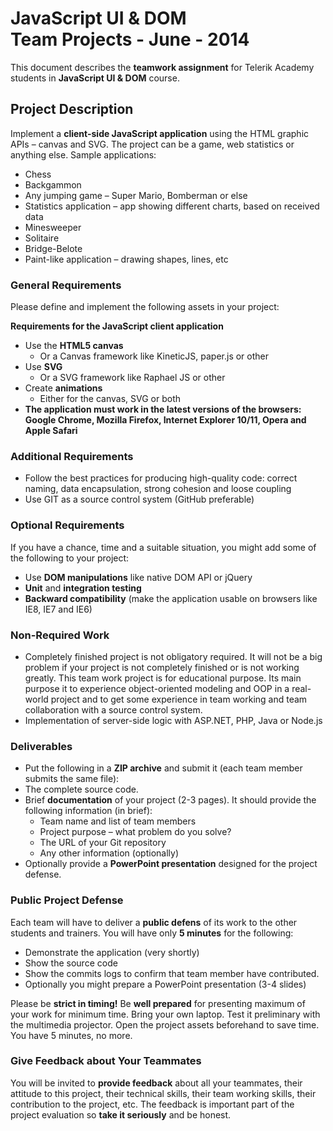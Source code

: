 # JavaScript UI & DOM <br/>Team Projects - June - 2014 

This document describes the **teamwork assignment** for Telerik Academy students in **JavaScript UI & DOM** course.

## Project Description

Implement a **client-side JavaScript application** using the HTML graphic APIs – canvas and SVG.
The project can be a game, web statistics or anything else. Sample applications:
* Chess
* Backgammon
* Any jumping game – Super Mario, Bomberman or else
* Statistics application – app showing different charts, based on received data
* Minesweeper
* Solitaire
* Bridge-Belote
* Paint-like application – drawing shapes, lines, etc

### General Requirements

Please define and implement the following assets in your project:

**Requirements for the JavaScript client application**

* Use the **HTML5 canvas**
   * Or a Canvas framework like KineticJS, paper.js or other
* Use **SVG**
   * Or a SVG framework like Raphael JS or other
* Create **animations**
   * Either for the canvas, SVG or both
* **The application must work in the latest versions of the browsers: Google Chrome,  Mozilla Firefox, Internet Explorer 10/11, Opera and Apple Safari**

### Additional Requirements
  * Follow the best practices for producing high-quality code: correct naming, data encapsulation, strong cohesion and loose coupling
  * Use GIT as a source control system (GitHub preferable)

### Optional Requirements
  If you have a chance, time and a suitable situation, you might add some of the following to your project:
  * Use **DOM manipulations** like native DOM API or jQuery
  * **Unit** and **integration testing**
  * **Backward compatibility** (make the application usable on browsers like IE8, IE7 and IE6)

### Non-Required Work
  * Completely finished project is not obligatory required. It will not be a big problem if your project is not completely finished or is not working greatly. This team work project is for educational purpose. Its main purpose it to experience object-oriented modeling and OOP in a real-world project and to get some experience in team working and team collaboration with a source control system. 
  * Implementation of server-side logic with ASP.NET, PHP, Java or Node.js

### Deliverables
  * Put the following in a **ZIP archive** and submit it (each team member submits the same file):
  * The complete source code.
  * Brief **documentation** of your project (2-3 pages). It should provide the following information (in brief):
    * Team name and list of team members
    * Project purpose – what problem do you solve?
    * The URL of your Git repository
    * Any other information (optionally)
  * Optionally provide a **PowerPoint presentation** designed for the project defense.

### Public Project Defense
Each team will have to deliver a **public defens** of its work to the other students and trainers. You will have only **5 minutes** for the following:
  * Demonstrate the application (very shortly)
  * Show the source code
  * Show the commits logs to confirm that team member have contributed.
  * Optionally you might prepare a PowerPoint presentation (3-4 slides) 

Please be **strict in timing!** Be **well prepared** for presenting maximum of your work for minimum time. Bring your own laptop. Test it preliminary with the multimedia projector. Open the project assets beforehand to save time. You have 5 minutes, no more.

### Give Feedback about Your Teammates
You will be invited to **provide feedback** about all your teammates, their attitude to this project, their technical skills, their team working skills, their contribution to the project, etc. The feedback is important part of the project evaluation so **take it seriously** and be honest.
